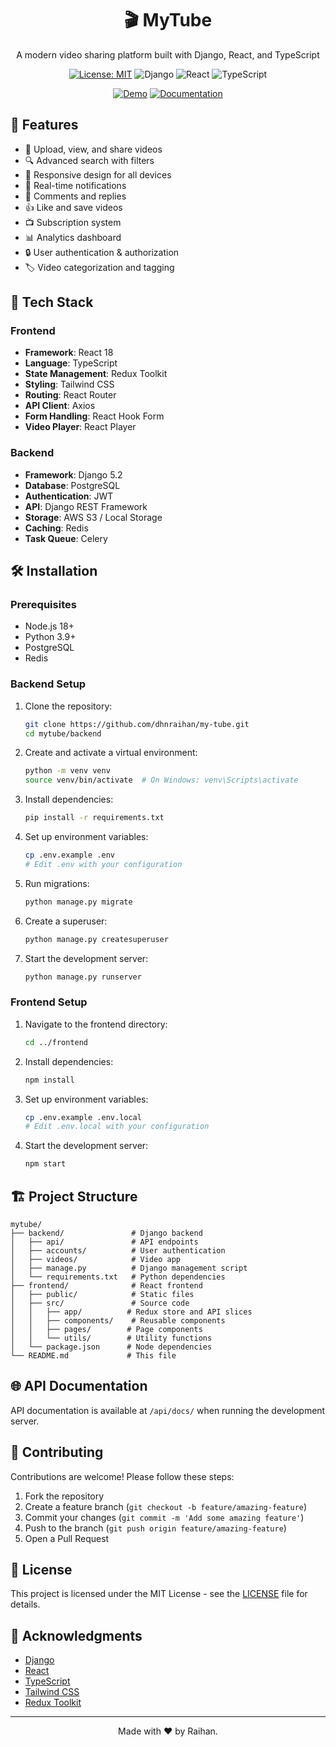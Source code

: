 <div align="center">
  <h1>🎬 MyTube</h1>
  <p>A modern video sharing platform built with Django, React, and TypeScript</p>
  
  [![License: MIT](https://img.shields.io/badge/License-MIT-yellow.svg)](https://opensource.org/licenses/MIT)
  ![Django](https://img.shields.io/badge/Django-092E20?style=flat&logo=django&logoColor=white)
  ![React](https://img.shields.io/badge/React-20232A?style=flat&logo=react&logoColor=61DAFB)
  ![TypeScript](https://img.shields.io/badge/TypeScript-007ACC?style=flat&logo=typescript&logoColor=white)
  
  [![Demo](https://img.shields.io/badge/Live_Demo-FF5722?style=for-the-badge&logo=youtube&logoColor=white)](#live-demo) 
  [![Documentation](https://img.shields.io/badge/Documentation-4285F4?style=for-the-badge&logo=readthedocs&logoColor=white)](#documentation)
</div>

## 🌟 Features

- 🎥 Upload, view, and share videos
- 🔍 Advanced search with filters
- 📱 Responsive design for all devices
- 🔔 Real-time notifications
- 💬 Comments and replies
- 👍 Like and save videos
- 📺 Subscription system
- 📊 Analytics dashboard
- 🔒 User authentication & authorization
- 🏷️ Video categorization and tagging

## 🚀 Tech Stack

### Frontend
- **Framework**: React 18
- **Language**: TypeScript
- **State Management**: Redux Toolkit
- **Styling**: Tailwind CSS
- **Routing**: React Router
- **API Client**: Axios
- **Form Handling**: React Hook Form
- **Video Player**: React Player

### Backend
- **Framework**: Django 5.2
- **Database**: PostgreSQL
- **Authentication**: JWT
- **API**: Django REST Framework
- **Storage**: AWS S3 / Local Storage
- **Caching**: Redis
- **Task Queue**: Celery

## 🛠️ Installation

### Prerequisites
- Node.js 18+
- Python 3.9+
- PostgreSQL
- Redis

### Backend Setup

1. Clone the repository:
   ```bash
   git clone https://github.com/dhnraihan/my-tube.git
   cd mytube/backend
   ```

2. Create and activate a virtual environment:
   ```bash
   python -m venv venv
   source venv/bin/activate  # On Windows: venv\Scripts\activate
   ```

3. Install dependencies:
   ```bash
   pip install -r requirements.txt
   ```

4. Set up environment variables:
   ```bash
   cp .env.example .env
   # Edit .env with your configuration
   ```

5. Run migrations:
   ```bash
   python manage.py migrate
   ```

6. Create a superuser:
   ```bash
   python manage.py createsuperuser
   ```

7. Start the development server:
   ```bash
   python manage.py runserver
   ```

### Frontend Setup

1. Navigate to the frontend directory:
   ```bash
   cd ../frontend
   ```

2. Install dependencies:
   ```bash
   npm install
   ```

3. Set up environment variables:
   ```bash
   cp .env.example .env.local
   # Edit .env.local with your configuration
   ```

4. Start the development server:
   ```bash
   npm start
   ```

## 🏗️ Project Structure

```
mytube/
├── backend/               # Django backend
│   ├── api/               # API endpoints
│   ├── accounts/          # User authentication
│   ├── videos/            # Video app
│   ├── manage.py          # Django management script
│   └── requirements.txt   # Python dependencies
├── frontend/              # React frontend
│   ├── public/            # Static files
│   ├── src/               # Source code
│   │   ├── app/          # Redux store and API slices
│   │   ├── components/    # Reusable components
│   │   ├── pages/        # Page components
│   │   └── utils/        # Utility functions
│   └── package.json      # Node dependencies
└── README.md             # This file
```

## 🌐 API Documentation

API documentation is available at `/api/docs/` when running the development server.

## 🤝 Contributing

Contributions are welcome! Please follow these steps:

1. Fork the repository
2. Create a feature branch (`git checkout -b feature/amazing-feature`)
3. Commit your changes (`git commit -m 'Add some amazing feature'`)
4. Push to the branch (`git push origin feature/amazing-feature`)
5. Open a Pull Request

## 📄 License

This project is licensed under the MIT License - see the [LICENSE](LICENSE) file for details.

## 🙏 Acknowledgments

- [Django](https://www.djangoproject.com/)
- [React](https://reactjs.org/)
- [TypeScript](https://www.typescriptlang.org/)
- [Tailwind CSS](https://tailwindcss.com/)
- [Redux Toolkit](https://redux-toolkit.js.org/)

---

<div align="center">
  Made with ❤️ by Raihan.
</div>

